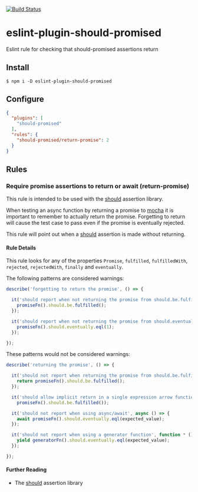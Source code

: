 [![Build Status](https://img.shields.io/travis/dbrockman/eslint-plugin-should-promised.svg?style=flat)](https://travis-ci.org/dbrockman/eslint-plugin-should-promised)

# eslint-plugin-should-promised

Eslint rule for checking that should-promised assertions return


## Install

```
$ npm i -D eslint-plugin-should-promised
```


## Configure

```json
{
  "plugins": [
    "should-promised"
  ],
  "rules": {
    "should-promised/return-promise": 2
  }
}
```


## Rules

### Require promise assertions to return or await (return-promise)

This rule is intended to be used with the [should](https://www.npmjs.com/package/should) assertion library.

When testing an async function by returning a promise to [mocha](https://www.npmjs.com/package/mocha) it is important to remember to actually return the promise. Forgetting to return will cause the test case to pass even if the promise is eventually rejected.

This rule will point out when a [should](https://www.npmjs.com/package/should) assertion is made without returning.

#### Rule Details

This rule looks for any of the properties `Promise`, `fulfilled`, `fulfilledWith`, `rejected`, `rejectedWith`, `finally` and `eventually`.

The following patterns are considered warnings:

```js
describe('forgetting to return the promise', () => {

  it('should report when not returning the promise from should.be.fulfilled', () => {
    promiseFn().should.be.fulfilled();
  });

  it('should report when not returning the promise from should.eventually', () => {
    promiseFn().should.eventually.eql(1);
  });

});
```

These patterns would not be considered warnings:

```js
describe('returning the promise', () => {

  it('should not report when returning the promise from should.be.fulfilled', () => {
    return promiseFn().should.be.fulfilled();
  });

  it('should allow implicit return in a single expression arrow function', () =>
    promiseFn().should.be.fulfilled());

  it('should not report when using async/await', async () => {
    await promiseFn().should.eventually.eql(expected_value);
  });

  it('should not report when using a generator function', function * () {
    yield generatorFn().should.eventually.eql(expected_value);
  });

});
```

#### Further Reading

- The [should](https://www.npmjs.com/package/should) assertion library
